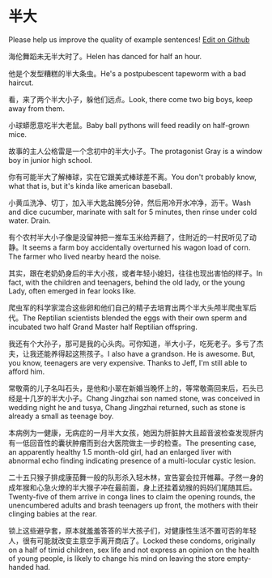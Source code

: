 # 半大

Please help us improve the quality of example sentences! [Edit on Github](https://github.com/jiyushe/jiyu-example-sentence-source/blob/main/chinese/banda.md)

<p><span class="chinese">海伦舞蹈未无半大时了。</span><span class="english">Helen has danced for half an hour.</span></p>

<p><span class="chinese">他是个发型糟糕的半大条虫。</span><span class="english">He's a postpubescent tapeworm with a bad haircut.</span></p>

<p><span class="chinese">看，来了两个半大小子，躲他们远点。</span><span class="english">Look, there come two big boys, keep away from them.</span></p>

<p><span class="chinese">小球蟒愿意吃半大老鼠。</span><span class="english">Baby ball pythons will feed readily on half-grown mice.</span></p>

<p><span class="chinese">故事的主人公格雷是一个念初中的半大小子。</span><span class="english">The protagonist Gray is a window boy in junior high school.</span></p>

<p><span class="chinese">你有可能半大了解棒球，实在它跟美式棒球差不离。</span><span class="english">You don't probably know, what that is, but it's kinda like american baseball.</span></p>

<p><span class="chinese">小黄瓜洗净、切丁，加入半大匙盐腌5分钟，然后用冷开水冲净，沥干。</span><span class="english">Wash and dice cucumber, marinate with salt for 5 minutes, then rinse under cold water. Drain.</span></p>

<p><span class="chinese">有个农村半大小子像是没留神把一推车玉米给弄翻了，住附近的一村民听见了动静。</span><span class="english">It seems a farm boy accidentally overturned his wagon load of corn. The farmer who lived nearby heard the noise.</span></p>

<p><span class="chinese">其实，跟在老奶奶身后的半大小孩，或者年轻小媳妇，往往也现出害怕的样子。</span><span class="english">In fact, with the children and teenagers, behind the old lady, or the young Lady, often emerged in fear looks like.</span></p>

<p><span class="chinese">爬虫军的科学家混合这些卵和他们自己的精子去培育出两个半大头颅半爬虫军后代。</span><span class="english">The Reptilian scientists blended the eggs with their own sperm and incubated two half Grand Master half Reptilian offspring.</span></p>

<p><span class="chinese">我还有个大孙子，那可是我的心头肉。可你知道，半大小子，吃死老子。多亏了杰夫，让我还能养得起这熊孩子。</span><span class="english">I also have a grandson. He is awesome. But, you know, teenagers are very expensive. Thanks to Jeff, I'm still able to afford him.</span></p>

<p><span class="chinese">常敬斋的儿子名叫石头，是他和小翠在新婚当晚怀上的，等常敬斋回来后，石头已经是十几岁的半大小子。</span><span class="english">Chang Jingzhai son named stone, was conceived in wedding night he and tusya, Chang Jingzhai returned, such as stone is already a small as teenage boy.</span></p>

<p><span class="chinese">本病例为一健康，无病症的一月半大女孩，她因为肝脏肿大且超音波检查发现肝内有一低回音性的囊状肿瘤而到台大医院做主一步的检查。</span><span class="english">The presenting case, an apparently healthy 1.5 month-old girl, had an enlarged liver with abnormal echo finding indicating presence of a multi-locular cystic lesion.</span></p>

<p><span class="chinese">二十五只猴子排成康茄舞一般的队形杀入轻木林，宣告宴会拉开帷幕。孑然一身的成年猴和心急火燎的半大猴子冲在最前面，身上还挂着幼猴的妈妈们尾随其后。</span><span class="english">Twenty-five of them arrive in conga lines to claim the opening rounds, the unencumbered adults and brash teenagers up front, the mothers with their clinging babies at the rear.</span></p>

<p><span class="chinese">锁上这些避孕套，原本就羞羞答答的半大孩子们，对健康性生活不置可否的年轻人，很有可能就改变主意空手离开商店了。</span><span class="english">Locked these condoms, originally on a half of timid children, sex life and not express an opinion on the health of young people, is likely to change his mind on leaving the store empty-handed had.</span></p>

